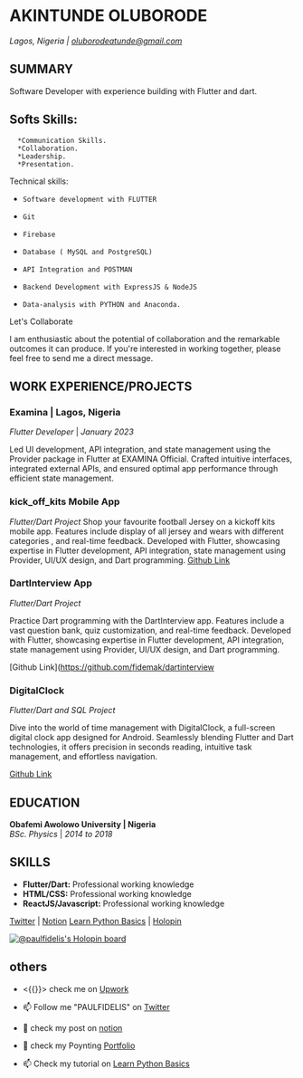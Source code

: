 


 

# AKINTUNDE OLUBORODE
*Lagos, Nigeria  | [oluborodeatunde@gmail.com](mailto:oluborodeatunde@gmail.com)*

## SUMMARY
 Software Developer with experience building with Flutter and dart.

## Softs Skills: 
      *Communication Skills.
      *Collaboration.
      *Leadership.
      *Presentation. 

Technical skills:
-     Software development with FLUTTER 
-     Git 
-     Firebase
-     Database ( MySQL and PostgreSQL)
-     API Integration and POSTMAN
-     Backend Development with ExpressJS & NodeJS 
-     Data-analysis with PYTHON and Anaconda.


Let's Collaborate

I am enthusiastic about the potential of collaboration and the remarkable outcomes it can produce. If you're interested in working together, please feel free to send me a direct message.


## WORK EXPERIENCE/PROJECTS

### Examina | Lagos, Nigeria
*Flutter Developer* | *January 2023*

Led UI development, API integration, and state management using the Provider package in Flutter at EXAMINA Official. Crafted intuitive interfaces, integrated external APIs, and ensured optimal app performance through efficient state management.


### kick_off_kits Mobile App
*Flutter/Dart Project*
Shop your favourite football Jersey on a kickoff kits mobile app. Features include display of all jersey and wears with different categories , and real-time feedback. Developed with Flutter, showcasing expertise in Flutter development, API integration, state management using Provider, UI/UX design, and Dart programming.
[Github Link](https://github.com/fidelmak/kick_off_kits)

### DartInterview App
*Flutter/Dart Project*

Practice Dart programming with the DartInterview app. Features include a vast question bank, quiz customization, and real-time feedback. Developed with Flutter, showcasing expertise in Flutter development, API integration, state management using Provider, UI/UX design, and Dart programming.

[Github Link](https://github.com/fidemak/dartinterview

### DigitalClock
*Flutter/Dart and SQL Project*

Dive into the world of time management with DigitalClock, a full-screen digital clock app designed for Android. Seamlessly blending Flutter and Dart technologies, it offers precision in seconds reading, intuitive task management, and effortless navigation.

[Github Link](https://github.com/fidelmak/DigitalClock)

## EDUCATION

**Obafemi Awolowo University | Nigeria**  
*BSc. Physics* | *2014 to 2018*

## SKILLS

- **Flutter/Dart:** Professional working knowledge
- **HTML/CSS:** Professional working knowledge
- **ReactJS/Javascript:** Professional working knowledge


 [Twitter](https://twitter.com/DelisIgib) | [Notion](https://bigfidelis.notion.site/bigfidelis/Function-In-Dart-4169e29cfdf443cf919854d0d2c2cd44/)  [Learn Python Basics](https://akinholub.gumroad.com/l/Basic-python) | [Holopin](https://holopin.io/@paulfidelis)


<!---
fidelmak/fidelmak is a ✨ special ✨ repository because its `README.md` (this file) appears on your GitHub profile.
You can click the Preview link to take a look at your changes.
--->
[![@paulfidelis's Holopin board](https://holopin.me/paulfidelis)](https://holopin.io/@paulfidelis)



## others 
- <{{}}> check me on [Upwork](https://www.upwork.com/freelancers/~0135be12f28cdc12be?viewMode=1&s=996364627857502209) 
- 📫 Follow me "PAULFIDELIS" on [Twitter](https://twitter.com/DelisIgib)


- 💞️ check my post on [notion](https://bigfidelis.notion.site/bigfidelis/Function-In-Dart-4169e29cfdf443cf919854d0d2c2cd44/)
- 🚀 check my Poynting  [Portfolio](https://poyting.vercel.app/)

- 📫 Check my tutorial on [Learn Python Basics](https://akinholub.gumroad.com/l/Basic-python)

